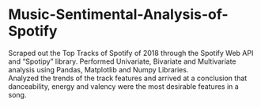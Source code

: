 # Music-Sentimental-Analysis-of-Spotify
Scraped out the Top Tracks of Spotify of 2018 through the Spotify Web API and “Spotipy” library.
Performed Univariate, Bivariate and Multivariate analysis using Pandas, Matplotlib and Numpy Libraries.  
Analyzed the trends of the track features and arrived at a conclusion that danceability, energy and valency were the most desirable features in a song. 

